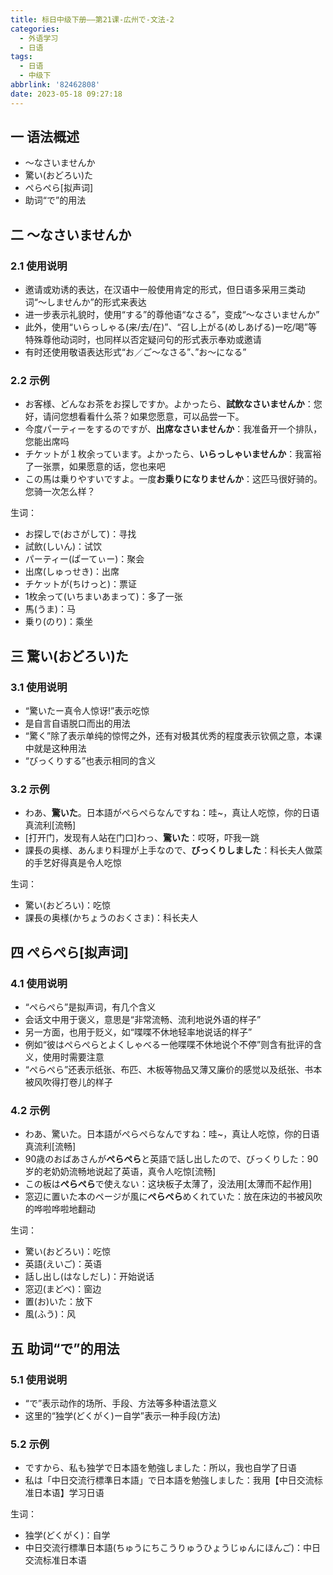 ```yaml
---
title: 标日中级下册——第21课-広州で-文法-2
categories:
  - 外语学习
  - 日语
tags:
  - 日语
  - 中级下
abbrlink: '82462808'
date: 2023-05-18 09:27:18
---
```

## 一 语法概述

* ～なさいませんか
* 驚い(おどろい)た
* ぺらぺら[拟声词]
* 助词“で”的用法

<!--more-->

## 二 ～なさいませんか

### 2.1 使用说明

* 邀请或劝诱的表达，在汉语中一般使用肯定的形式，但日语多采用三类动词“～しませんか”的形式来表达
* 进一步表示礼貌时，使用“する”的尊他语“なさる”，变成“～なさいませんか”
* 此外，使用“いらっしゃる(来/去/在)”、“召し上がる(めしあげる)ー吃/喝”等特殊尊他动词时，也同样以否定疑问句的形式表示奉劝或邀请
* 有时还使用敬语表达形式“お／ご～なさる”、”お～になる”

### 2.2 示例

* お客様、どんなお茶をお探しですか。よかったら、**試飲なさいませんか**：您好，请问您想看看什么茶？如果您愿意，可以品尝一下。
* 今度パーティーをするのですが、**出席なさいませんか**：我准备开一个排队，您能出席吗
* チケットが１枚余っています。よかったら、**いらっしゃいませんか**：我富裕了一张票，如果愿意的话，您也来吧
* この馬は乗りやすいですよ。一度**お乗りになりませんか**：这匹马很好骑的。您骑一次怎么样？

生词：

* お探しで(おさがして)：寻找
* 試飲(しいん)：试饮
* パーティー(ぱーてぃー)：聚会
* 出席(しゅっせき)：出席
* チケットが(ちけっと)：票证
* 1枚余って(いちまいあまって)：多了一张
* 馬(うま)：马
* 乗り(のり)：乘坐

## 三 驚い(おどろい)た

### 3.1 使用说明

* “驚いたー真令人惊讶!”表示吃惊
* 是自言自语脱口而出的用法
* “驚く”除了表示单纯的惊愕之外，还有对极其优秀的程度表示钦佩之意，本课中就是这种用法
* “びっくりする”也表示相同的含义

### 3.2 示例

* わあ、**驚いた**。日本語がぺらぺらなんですね：哇~，真让人吃惊，你的日语真流利[流畅]
* [打开门，发现有人站在门口]わっ、**驚いた**：哎呀，吓我一跳
* 課長の奥様、あんまり料理が上手なので、**びっくりしました**：科长夫人做菜的手艺好得真是令人吃惊

生词：

* 驚い(おどろい)：吃惊
* 課長の奥様(かちょうのおくさま)：科长夫人

## 四 ぺらぺら[拟声词]

### 4.1 使用说明

* “ぺらぺら”是拟声词，有几个含义
* 会话文中用于褒义，意思是“非常流畅、流利地说外语的样子”
* 另一方面，也用于贬义，如“喋喋不休地轻率地说话的样子”
* 例如“彼はぺらぺらとよくしゃべるー他喋喋不休地说个不停”则含有批评的含义，使用时需要注意
* “ぺらぺら”还表示纸张、布匹、木板等物品又薄又廉价的感觉以及纸张、书本被风吹得打卷儿的样子

### 4.2 示例

* わあ、驚いた。日本語がぺらぺらなんですね：哇~，真让人吃惊，你的日语真流利[流畅]
* 90歳のおばあさんが**ぺらぺら**と英語で話し出したので、びっくりした：90岁的老奶奶流畅地说起了英语，真令人吃惊[流畅]
* この板は**ぺらぺら**で使えない：这块板子太薄了，没法用[太薄而不起作用]
* 窓辺に置いた本のページが風に**ぺらぺら**めくれていた：放在床边的书被风吹的哗啦哗啦地翻动

生词：

* 驚い(おどろい)：吃惊
* 英語(えいご)：英语
* 話し出し(はなしだし)：开始说话
* 窓辺(まどべ)：窗边
* 置(お)いた：放下
* 風(ふう)：风

## 五 助词“で”的用法

### 5.1 使用说明

* “で”表示动作的场所、手段、方法等多种语法意义
* 这里的“独学(どくがく)ー自学”表示一种手段(方法)

### 5.2 示例

* ですから、私も独学で日本語を勉強しました：所以，我也自学了日语
* 私は「中日交流行標準日本語」で日本語を勉強しました：我用【中日交流标准日本语】学习日语

生词：

* 独学(どくがく)：自学
* 中日交流行標準日本語(ちゅうにちこうりゅうひょうじゅんにほんご)：中日交流标准日本语

